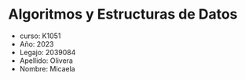 # Algoritmos y Estructuras de Datos
+ curso: K1051
+ Año: 2023
+ Legajo: 2039084
+ Apellido: Olivera
+ Nombre: Micaela
